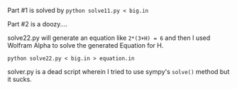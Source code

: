 Part #1 is solved by `python solve11.py < big.in`

Part #2 is a doozy....

solve22.py will generate an equation like `2*(3+H) = 6` and then I used Wolfram Alpha to solve the generated Equation for H.

`python solve22.py < big.in > equation.in`

solver.py is a dead script wherein I tried to use sympy's `solve()` method but it sucks.
